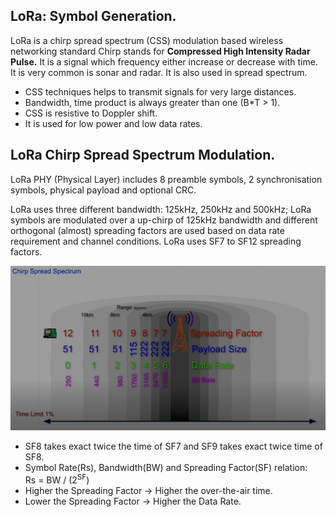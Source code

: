 ## LoRa: Symbol Generation. 
LoRa is a chirp spread spectrum (CSS) modulation based wireless networking standard
Chirp stands for **Compressed High Intensity Radar Pulse.** It is a signal which frequency either increase or decrease with time. It is very common is sonar and radar. It is also used in spread spectrum.  

+ CSS techniques helps to transmit signals for very large distances.   
+ Bandwidth, time product is always greater than one (B*T > 1).  
+ CSS is resistive to Doppler shift. 
+ It is used for low power and low data rates.

## LoRa Chirp Spread Spectrum Modulation. 

LoRa PHY (Physical Layer) includes 8 preamble symbols, 2 synchronisation symbols, physical payload and optional CRC.

LoRa uses three different bandwidth: 125kHz, 250kHz and 500kHz; LoRa symbols are modulated over a up-chirp of 125kHz bandwidth and different orthogonal (almost) spreading factors are used based on data rate requirement and channel conditions. LoRa uses SF7 to SF12 spreading factors.

![Tux, the Linux mascot](/img/chirp-spread-spectr.png)

 + SF8 takes exact twice the time of SF7 and SF9 takes exact twice time of SF8.  
 + Symbol Rate(Rs), Bandwidth(BW) and Spreading Factor(SF) relation:  
    Rs = BW / (2<sup>SF</sup>)  
 + Higher the Spreading Factor -> Higher the over-the-air time.
 + Lower the Spreading Factor ->  Higher the Data Rate. 
